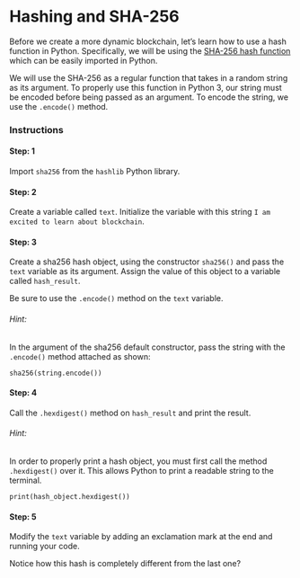 # Hashing and SHA-256
Before we create a more dynamic blockchain, let’s learn how to use a hash function in Python. Specifically, we will be using the [SHA-256 hash function](https://docs.python.org/2/library/hashlib.html) which can be easily imported in Python.

We will use the SHA-256 as a regular function that takes in a random string as its argument. To properly use this function in Python 3, our string must be encoded before being passed as an argument. To encode the string, we use the `.encode()` method.

### Instructions

#### Step: 1
Import `sha256` from the `hashlib` Python library.

#### Step: 2
Create a variable called `text`. Initialize the variable with this string `I am excited to learn about blockchain`.

#### Step: 3
Create a sha256 hash object, using the constructor `sha256()` and pass the `text` variable as its argument. Assign the value of this object to a variable called `hash_result`.

Be sure to use the `.encode()` method on the `text` variable.

###### Hint: 
In the argument of the sha256 default constructor, pass the string with the `.encode()` method attached as shown:

`sha256(string.encode())`

#### Step: 4
Call the `.hexdigest()` method on `hash_result` and print the result.

###### Hint: 
In order to properly print a hash object, you must first call the method `.hexdigest()` over it. This allows Python to print a readable string to the terminal.

`print(hash_object.hexdigest())`

#### Step: 5
Modify the `text` variable by adding an exclamation mark at the end and running your code.

Notice how this hash is completely different from the last one?
